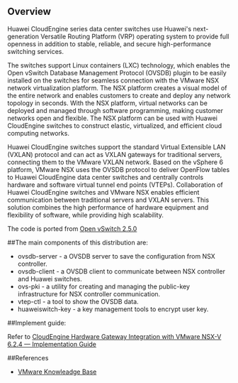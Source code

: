 ## Overview

Huawei CloudEngine series data center switches use Huawei's next-generation Versatile Routing Platform (VRP) operating system to provide full openness in addition to stable, reliable, and secure high-performance switching services.

The switches support Linux containers (LXC) technology, which enables the Open vSwitch Database Management Protocol (OVSDB) plugin to be easily installed on the switches for seamless connection with the VMware NSX network virtualization platform. The NSX platform creates a visual model of the entire network and enables customers to create and deploy any network topology in seconds. With the NSX platform, virtual networks can be deployed and managed through software programming, making customer networks open and flexible. The NSX platform can be used with Huawei CloudEngine switches to construct elastic, virtualized, and efficient cloud computing networks. 

Huawei CloudEngine switches support the standard Virtual Extensible LAN (VXLAN) protocol and can act as VXLAN gateways for traditional servers, connecting them to the VMware VXLAN network. Based on the vSphere 6 platform, VMware NSX uses the OVSDB protocol to deliver OpenFlow tables to Huawei CloudEngine data center switches and centrally controls hardware and software virtual tunnel end points (VTEPs). Collaboration of Huawei CloudEngine switches and VMware NSX enables efficient communication between traditional servers and VXLAN servers. This solution combines the high performance of hardware equipment and flexibility of software, while providing high scalability. 

The code is ported from [Open vSwitch 2.5.0](https://github.com/openvswitch/ovs)

##The main components of this distribution are:

- ovsdb-server - a OVSDB server to save the configuration from NSX controller.
- ovsdb-client - a OVSDB client to communicate between NSX controller and Huawei switches.
- ovs-pki - a utility for creating and managing the public-key infrastructure for NSX controller communication.
- vtep-ctl - a tool to show the OVSDB data.
- huaweiswitch-key - a key management tools to encrypt user key.
 
##Implement guide:

Refer to [CloudEngine Hardware Gateway Integration with VMware NSX-V 6.2.4 — Implementation Guide](http://e.huawei.com/en/marketing-material/global/products/enterprise_network/ce_switches/cloudengine%20switches/20161209085719)
 
##References

* [VMware Knowleadge Base](https://kb.vmware.com/selfservice/microsites/search.do?cmd=displayKC&docType=kc&externalId=2148611&sliceId=1&docTypeID=DT_KB_1_1&dialogID=409793307&stateId=0%200%20409801236)
